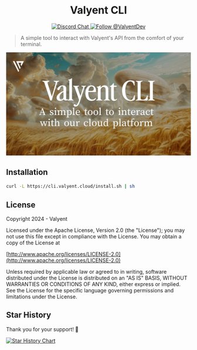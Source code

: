 <h1 align="center">
  Valyent CLI
</h1>

<div align="center">
  <a href="https://discord.gg/DuW5uQCtZj">
    <img src="https://img.shields.io/badge/chat-on%20discord-7289DA.svg" alt="Discord Chat" />
  </a>

  <a href="https://x.com/intent/follow?screen_name=ValyentDev">
    <img src="https://img.shields.io/twitter/follow/ValyentDev.svg?label=Follow%20@ValyentDev" alt="Follow @ValyentDev" />
  </a>
</div>

> A simple tool to interact with Valyent's API from the comfort of your terminal.

<div align="center">
  <picture>
    <img src="./illustration.jpg" alt="Illustration" />
  </picture>
</div>

## Installation

```bash
curl -L https://cli.valyent.cloud/install.sh | sh
```

## License

Copyright 2024 - Valyent

Licensed under the Apache License, Version 2.0 (the "License");
you may not use this file except in compliance with the License.
You may obtain a copy of the License at

[http://www.apache.org/licenses/LICENSE-2.0](http://www.apache.org/licenses/LICENSE-2.0)

Unless required by applicable law or agreed to in writing, software
distributed under the License is distributed on an "AS IS" BASIS,
WITHOUT WARRANTIES OR CONDITIONS OF ANY KIND, either express or implied.
See the License for the specific language governing permissions and
limitations under the License.

## Star History

Thank you for your support! 🌟

[![Star History Chart](https://api.star-history.com/svg?repos=valyentdev/cli&type=Date)](https://star-history.com/#valyentdev/cli&Date)
